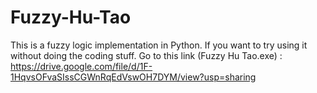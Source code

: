 # Fuzzy-Hu-Tao

This is a fuzzy logic implementation in Python. If you want to try using it without doing the coding stuff. Go to this link (Fuzzy Hu Tao.exe) : https://drive.google.com/file/d/1F-1HqvsOFvaSIssCGWnRqEdVswOH7DYM/view?usp=sharing
